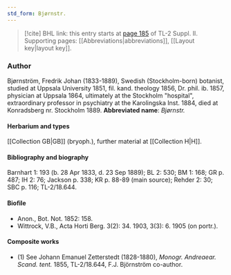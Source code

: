 ```yaml
---
std_form: Bjørnstr.
---
```


> [!cite] BHL link: this entry starts at [page 185](https://www.biodiversitylibrary.org/page/33265382) of TL-2 Suppl. II.
> Supporting pages: [[Abbreviations|abbreviations]], [[Layout key|layout key]].

### Author

Bjørnström, Fredrik Johan (1833-1889), Swedish (Stockholm-born) botanist, studied at Uppsala University 1851, fil. kand. theology 1856, Dr. phil. ib. 1857, physician at Uppsala 1864, ultimately at the Stockholm "hospital", extraordinary professor in psychiatry at the Karolingska Inst. 1884, died at Konradsberg nr. Stockholm 1889. 
**Abbreviated name**: *Bjørnstr.*

#### Herbarium and types

[[Collection GB|GB]] (bryoph.), further material at [[Collection H|H]].

#### Bibliography and biography

Barnhart 1: 193 (b. 28 Apr 1833, d. 23 Sep 1889); BL 2: 530; BM 1: 168; GR p. 487; IH 2: 76; Jackson p. 338; KR p. 88-89 (main source); Rehder 2: 30; SBC p. 116; TL-2/18.644.

#### Biofile

- Anon., Bot. Not. 1852: 158.
- Wittrock, V.B., Acta Horti Berg. 3(2): 34. 1903, 3(3): 6. 1905 (on portr.).

#### Composite works

- (1) See Johann Emanuel Zetterstedt (1828-1880), *Monogr. Andreaear. Scand. tent.* 1855, TL-2/18.644, F.J. Björnström co-author.

